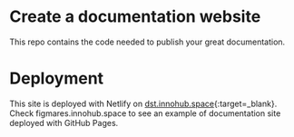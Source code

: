 # Create a documentation website
This repo contains the code needed to publish your great documentation.

# Deployment
This site is deployed with Netlify on [dst.innohub.space](dst.innohub.space){:target=_blank}. Check figmares.innohub.space to see an example of documentation site deployed with GitHub Pages.
